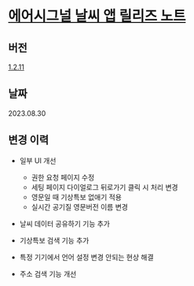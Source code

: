 __<h1>[에어시그널 날씨 앱 릴리즈 노트](https://github.com/tekken5953/AS_Cloud_App/blob/master/release_note/1.2.11.md)</a></h1>__

<h2>버전</h2>

[1.2.11](https://play.google.com/store/apps/details?id=app.airsignal.weather)

<h2>날짜</h2>
2023.08.30

<h2>변경 이력</h2>

- 일부 UI 개선
  - 권한 요청 페이지 수정
  - 세팅 페이지 다이얼로그 뒤로가기 클릭 시 처리 변경
  - 영문일 때 기상특보 없애기 적용
  - 실시간 공기질 영문버전 이름 변경

- 날씨 데이터 공유하기 기능 추가
  
- 기상특보 검색 기능 추가

- 특정 기기에서 언어 설정 변경 안되는 현상 해결

- 주소 검색 기능 개선






